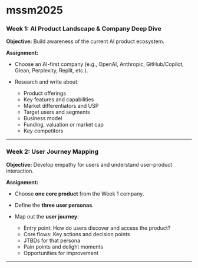 # mssm2025

### **Week 1: AI Product Landscape & Company Deep Dive**

**Objective:** Build awareness of the current AI product ecosystem.

**Assignment:**

* Choose an AI-first company (e.g., OpenAI, Anthropic, GitHub/Copilot, Glean, Perplexity, Replit, etc.).
* Research and write about:

  * Product offerings
  * Key features and capabilities
  * Market differentiators and USP
  * Target users and segments
  * Business model
  * Funding, valuation or market cap
  * Key competitors

---

### **Week 2: User Journey Mapping**

**Objective:** Develop empathy for users and understand user-product interaction.

**Assignment:**

* Choose **one core product** from the Week 1 company.
* Define the **three user personas**.
* Map out the **user journey**:

  * Entry point: How do users discover and access the product?
  * Core flows: Key actions and decision points
  * JTBDs for that persona
  * Pain points and delight moments
  * Opportunities for improvement

---